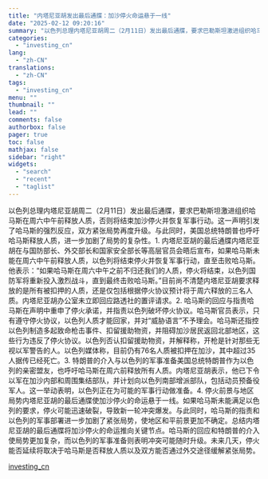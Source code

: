 ```yaml
---
title: "内塔尼亚胡发出最后通牒：加沙停火命运悬于一线"
date: "2025-02-12 09:20:16"
summary: "以色列总理内塔尼亚胡周二（2月11日）发出最后通牒，要求巴勒斯坦激进组织哈马斯在周六中午前释放人质，..."
categories:
  - "investing_cn"
lang:
  - "zh-CN"
translations:
  - "zh-CN"
tags:
  - "investing_cn"
menu: ""
thumbnail: ""
lead: ""
comments: false
authorbox: false
pager: true
toc: false
mathjax: false
sidebar: "right"
widgets:
  - "search"
  - "recent"
  - "taglist"
---
```


以色列总理内塔尼亚胡周二（2月11日）发出最后通牒，要求巴勒斯坦激进组织哈马斯在周六中午前释放人质，否则将结束加沙停火并恢复军事行动。这一声明引发了哈马斯的强烈反应，双方紧张局势再度升级。与此同时，美国总统特朗普也呼吁哈马斯释放人质，进一步加剧了局势的复杂性。1. 内塔尼亚胡的最后通牒内塔尼亚胡在与国防部长、外交部长和国家安全部长等高层官员会晤后宣布，如果哈马斯未能在周六中午前释放人质，以色列将结束停火并恢复军事行动，直至击败哈马斯。他表示：“如果哈马斯在周六中午之前不归还我们的人质，停火将结束，以色列国防军将重新投入激烈战斗，直到最终击败哈马斯。”目前尚不清楚内塔尼亚胡要求释放的是所有被扣押的人质，还是仅包括根据停火协议预计将于周六释放的三名人质。内塔尼亚胡办公室未立即回应路透社的置评请求。2. 哈马斯的回应与指责哈马斯在声明中重申了停火承诺，并指责以色列破坏停火协议。哈马斯官员表示，只有遵守停火协议，以色列人质才能回家，并对“威胁语言”不予理会。哈马斯还指控以色列制造多起致命枪击事件、扣留援助物资，并阻碍加沙居民返回北部地区，这些行为违反了停火协议。以色列否认扣留援助物资，并解释称，开枪是针对那些无视以军警告的人。以色列媒体称，目前仍有76名人质被扣押在加沙，其中超过35人据传已经死亡。3. 特朗普的介入与以色列的军事准备美国总统特朗普作为以色列的亲密盟友，也呼吁哈马斯在周六前释放所有人质。内塔尼亚胡表示，他已下令以军在加沙内部和周围集结部队，并计划向以色列南部增派部队，包括动员预备役军人。这一举动表明，以色列正在为可能的军事行动做准备。4. 停火前景与地区局势内塔尼亚胡的最后通牒使加沙停火的命运悬于一线。如果哈马斯未能满足以色列的要求，停火可能迅速破裂，导致新一轮冲突爆发。与此同时，哈马斯的指责和以色列的军事部署进一步加剧了紧张局势，使地区和平前景更加不确定。总结内塔尼亚胡的最后通牒将加沙停火的命运推向关键节点。哈马斯的回应和特朗普的介入使局势更加复杂，而以色列的军事准备则表明冲突可能随时升级。未来几天，停火能否延续将取决于哈马斯是否释放人质以及双方能否通过外交途径缓解紧张局势。

[investing_cn](https://cn.investing.com/news/commodities-news/article-2667109)
